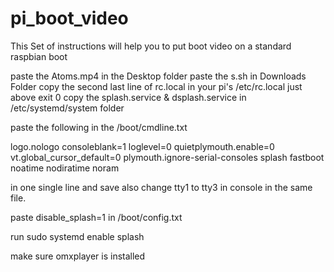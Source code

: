 # pi_boot_video
This Set of instructions will help you to put boot video on a standard raspbian boot


paste the Atoms.mp4 in the Desktop folder
paste the s.sh in Downloads Folder
copy the second last line of rc.local in your pi's /etc/rc.local just above exit 0
copy the splash.service & dsplash.service in /etc/systemd/system folder

paste the following in the /boot/cmdline.txt

logo.nologo consoleblank=1 loglevel=0 quietplymouth.enable=0 vt.global_cursor_default=0 plymouth.ignore-serial-consoles splash fastboot noatime nodiratime noram

in one single line and save
also change tty1 to tty3 in console in the same file.

paste disable_splash=1 in /boot/config.txt

run sudo systemd enable splash

make sure omxplayer is installed

